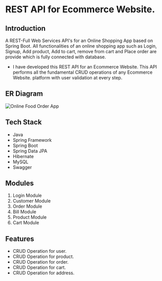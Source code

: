 # REST API for Ecommerce Website.

## Introduction
A REST-Full Web Services API's for an Online Shopping App based on Spring Boot. All functionalities of an online shopping app such as Login, Signup, Add product, Add to cart, remove from cart and Place order are provide which is fully connected with database.

* I have developed this REST API for an Ecommerce Website. This API performs all the fundamental CRUD operations of any Ecommerce Website. platform with user validation at every step.

## ER Diagram
![Online Food Order App](https://user-images.githubusercontent.com/76105799/204780173-c8ff9d18-53e5-4f13-b58f-53fd9e1e3ddf.png)

## Tech Stack

* Java
* Spring Framework
* Spring Boot
* Spring Data JPA
* Hibernate
* MySQL
* Swagger

## Modules
1. Login Module
2. Customer Module
3. Order Module
4. Bill Module
5. Product Module
6. Cart Module

## Features

* CRUD Operation for user.
* CRUD Operation for product.
* CRUD Operation for order.
* CRUD Operation for cart.
* CRUD Operation for address.
